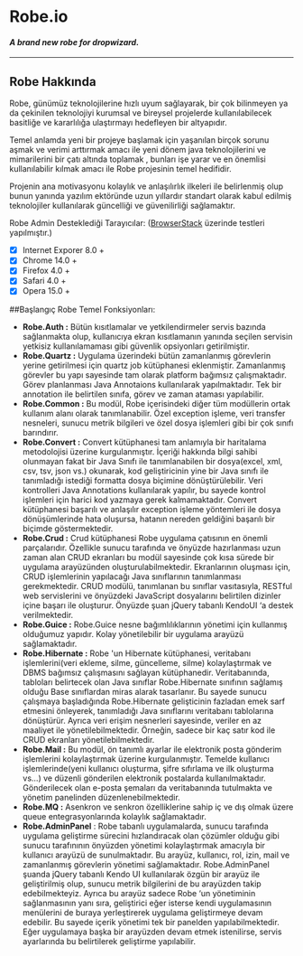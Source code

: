 # Robe.io
#### *A brand new robe for dropwizard.*
----------------------------------------
## Robe Hakkında

Robe, günümüz teknolojilerine hızlı uyum sağlayarak, bir çok bilinmeyen ya da çekinilen teknolojiyi kurumsal ve bireysel projelerde kullanılabilecek basitliğe ve kararlılığa ulaştırmayı hedefleyen bir altyapıdır.

Temel anlamda yeni bir projeye başlamak için yaşanılan birçok sorunu aşmak ve verimi arttırmak amacı ile yeni dönem java teknolojilerini ve mimarilerini bir çatı altında toplamak , bunları işe yarar ve en önemlisi kullanılabilir kılmak amacı ile Robe projesinin temel hedifidir.

Projenin ana motivasyonu kolaylık ve anlaşılırlık ilkeleri ile belirlenmiş olup bunun yanında yazılım ektöründe uzun yıllardır standart olarak kabul edilmiş teknolojiler kullanılarak güncelliği ve güvenilirliği sağlamaktır.

Robe Admin Desteklediği Tarayıcılar: ([BrowserStack](http://www.browserstack.com)  üzerinde testleri yapılmıştır.)
                                  
- [x] Internet Exporer 8.0 +
- [x] Chrome 14.0 +
- [x] Firefox 4.0 +
- [x] Safari 4.0 +
- [x] Opera 15.0 +

##Başlangıç
Robe Temel Fonksiyonları:
* **Robe.Auth :**  Bütün kısıtlamalar ve yetkilendirmeler servis bazında sağlanmakta olup, kullanıcıya ekran kısıtlamanın yanında seçilen servisin yetkisiz kullanılamaması gibi güvenlik opsiyonları getirilmiştir.
* **Robe.Quartz :** Uygulama üzerindeki bütün zamanlanmış görevlerin yerine getirilmesi için quartz job kütüphanesi eklenmiştir. Zamanlanmış görevler bu yapı sayesinde tam olarak platform bağımsız çalışmaktadır. Görev planlanması Java Annotaions kullanılarak yapılmaktadır. Tek bir annotation ile belirtilen sınıfa, görev ve zaman ataması yapılabilir.
* **Robe.Common :** Bu modül, Robe içerisindeki diğer tüm modüllerin ortak kullanım alanı olarak tanımlanabilir. Özel exception işleme, veri transfer nesneleri, sunucu metrik bilgileri ve özel dosya işlemleri gibi bir çok sınıfı barındırır.
* **Robe.Convert :** Convert kütüphanesi tam anlamıyla bir haritalama metodolojisi üzerine kurgulanmıştır. İçeriği hakkında bilgi sahibi olunmayan fakat bir Java Sınıfı ile tanımlanabilen bir dosya(excel, xml, csv, tsv, json vs.) okunarak, kod geliştiricinin yine bir Java sınıfı ile tanımladığı istediği formatta dosya biçimine dönüştürülebilir. Veri kontrolleri Java Annotations kullanılarak yapılır, bu sayede kontrol işlemleri için harici kod yazmaya gerek kalmamaktadır. Convert kütüphanesi başarılı ve anlaşılır exception işleme yöntemleri ile dosya dönüşümlerinde hata oluşursa, hatanın nereden geldiğini başarılı bir biçimde göstermektedir.
* **Robe.Crud :** Crud kütüphanesi Robe uygulama çatısının en önemli parçalarıdır. Özellikle sunucu tarafında ve önyüzde hazırlanması uzun zaman alan CRUD ekranları bu modül sayesinde çok kısa sürede bir uygulama arayüzünden oluşturulabilmektedir. Ekranlarının oluşması için, CRUD işlemlerinin yapılacağı Java sınıflarının tanımlanması gerekmektedir. CRUD modülü, tanımlanan bu sınıflar vasıtasıyla, RESTful web servislerini ve önyüzdeki JavaScript dosyalarını belirtilen dizinler içine başarı ile oluşturur. Önyüzde şuan jQuery tabanlı KendoUI ‘a destek verilmektedir.
* **Robe.Guice :** Robe.Guice nesne bağımlılıklarının yönetimi için kullanmış olduğumuz yapıdır. Kolay yönetilebilir bir uygulama arayüzü sağlamaktadır.
* **Robe.Hibernate :** Robe 'un Hibernate kütüphanesi, veritabanı işlemlerini(veri ekleme, silme, güncelleme, silme) kolaylaştırmak ve DBMS bağımsız çalışmasını sağlayan kütüphanedir. Veritabanında, tabloları belirtecek olan Java sınıflar Robe.Hibernate sınıfının sağlamış olduğu Base sınıflardan miras alarak tasarlanır. Bu sayede sunucu çalışmaya başladığında Robe.Hibernate gelişticinin fazladan emek sarf etmesini önleyerek, tanımladığı Java sınıflarını veritabanı tablolarına dönüştürür. Ayrıca veri erişim nesnerleri sayesinde, veriler en az maaliyet ile yönetilebilmektedir. Örneğin, sadece bir kaç satır kod ile CRUD ekranları yönetilebilmektedir. 
* **Robe.Mail :** Bu modül, ön tanımlı ayarlar ile elektronik posta gönderim işlemlerini kolaylaştırmak üzerine kurgulanmıştır. Temelde kullanıcı işlemlerinde(yeni kullanıcı oluşturma, şifre sıfırlama ve ilk oluşturma vs…) ve düzenli gönderilen elektronik postalarda kullanılmaktadır. Gönderilecek olan e-posta şemaları da veritabanında tutulmakta ve yönetim panelinden düzenlenebilmektedir.
* **Robe.MQ :** Asenkron ve senkron özelliklerine sahip  iç ve dış olmak üzere queue entegrasyonlarında kolaylık sağlamaktadır.
* **Robe.AdminPanel** : Robe tabanlı uygulamalarda, sunucu tarafında uygulama geliştirme sürecini hızlandıracak olan çözümler olduğu gibi sunucu tarafınının önyüzden yönetimi  kolaylaştırmak amacıyla bir kullanıcı arayüzü de sunulmaktadır. Bu arayüz, kullanıcı, rol, izin, mail ve zamanlanmış görevlerin yönetimi sağlamaktadır. Robe.AdminPanel şuanda jQuery tabanlı Kendo UI kullanılarak özgün bir arayüz ile geliştirilmiş olup, sunucu metrik bilgilerini de bu arayüzden takip edebilmekteyiz. Ayrıca bu arayüz sadece Robe ‘un yönetiminin sağlanmasının yanı sıra, geliştirici eğer isterse kendi uygulamasının menülerini de buraya yerleştirerek uygulama geliştirmeye devam edebilir. Bu sayede içerik yönetimi tek bir panelden yapılabilmektedir. Eğer uygulamaya başka bir arayüzden devam etmek istenilirse, servis ayarlarında bu belirtilerek geliştirme yapılabilir.
